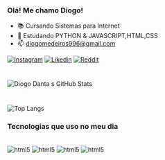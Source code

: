 ### Olá! Me chamo Diogo!
- 📚 Cursando Sistemas para Internet
- 🌱 Estudando PYTHON & JAVASCRIPT,HTML,CSS
- 📫 diogomedeiros996@gmail.com

 [![Instagram](https://img.shields.io/badge/Instagram-E4405F?style=for-the-badge&logo=instagram&logoColor=white)](https://https://www.instagram.com/diogo_medeiros01/)
[![Likedin](https://img.shields.io/badge/LinkedIn-0077B5?style=for-the-badge&logo=linkedin&logoColor=white)](https://www.linkedin.com/in/diogo-medeiros-444228277/)
[![Reddit](https://img.shields.io/badge/Reddit-FF4500?style=for-the-badge&logo=reddit&logoColor=white)](https://www.reddit.com/user/DantasDiogo/)
#
![Diogo Danta s GitHub Stats](https://github-readme-stats.vercel.app/api?username=DiogoDantass&show_icons=true&theme=synthwave)
#
![Top Langs](https://github-readme-stats.vercel.app/api/top-langs/?username=DiogoDantass&layout=compact)

### Tecnologias que uso no meu dia

<div style="display: inline_block"><br/>
  <img align="center" alt="html5" src="https://img.shields.io/badge/HTML5-E34F26?style=for-the-badge&logo=html5&logoColor=white"/>
  <img align="center" alt="html5" src="https://img.shields.io/badge/CSS3-1572B6?style=for-the-badge&logo=css3&logoColor=white"/>
  <img align="center" alt="html5" src="https://img.shields.io/badge/JavaScript-F7DF1E?style=for-the-badge&logo=javascript&logoColor=black"/>
  <img align="center" alt="html5" src="https://img.shields.io/badge/Python-14354C?style=for-the-badge&logo=python&logoColor=white"/>

</div>



